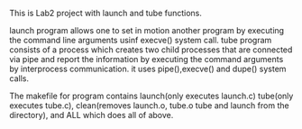This is Lab2 project with launch and tube functions.

launch program allows one to set in motion another program by executing the command line arguments usinf execve() system call.
tube program consists of a process which creates two child processes that are connected via pipe and report the information by executing the command arguments by interprocess communication. it uses pipe(),execve() and dupe() system calls.

The makefile for program contains launch(only executes launch.c) tube(only executes tube.c), clean(removes launch.o, tube.o tube and launch from the directory), and ALL which does all of above.
